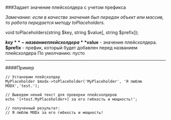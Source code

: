 ###Задает значение плейсхолдера с учетом префикса

*Замечание: если в качестве значения был передан объект или массив, то работа передается методу toPlaceholders.*

void toPlaceholders(string $key, string $value[, string $prefix]);

**$key** - название плейсхолдера
**$value** - значение плейсхолдера.
**$prefix** - префик, который будет добавлен перед названием плейсхолдера
По умолчанию: пусто

***

####Пример

	// Установим плейсхолдер 
	MyPlaceholder $modx->toPlaceholder('MyPlaceholder', 'Я люблю MODX','test.'); 
	
	// Выведем некий текст для проверки плейсхолдеров 
	echo '[+test.MyPlaceholder+] за его гибкость и мощность!'; 
	
	// полученный результат: 
	// Я люблю MODx за его гибкость и мощность!